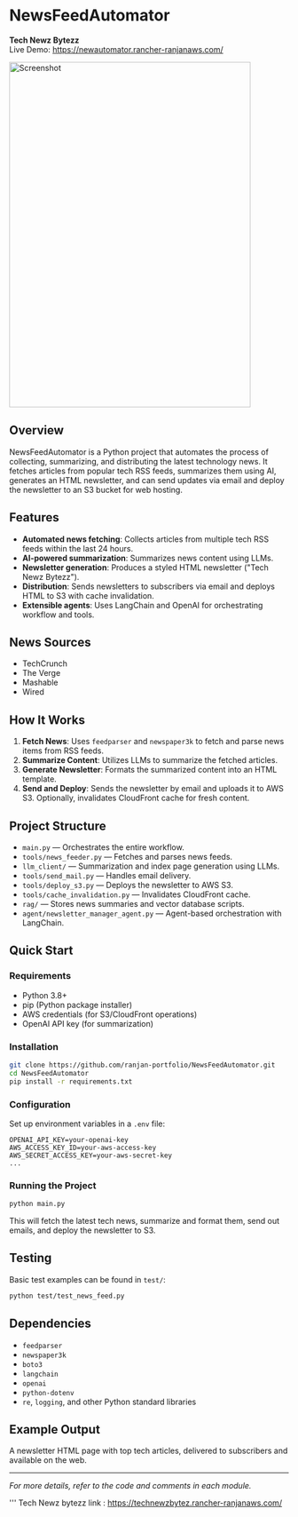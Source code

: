 # NewsFeedAutomator

**Tech Newz Bytezz**  
Live Demo: https://newautomator.rancher-ranjanaws.com/

<img width="435" height="622" alt="Screenshot" src="https://github.com/user-attachments/assets/cc9c52bb-d0d0-40c0-9e0b-4bedcccfbf0f" />

## Overview

NewsFeedAutomator is a Python project that automates the process of collecting, summarizing, and distributing the latest technology news. It fetches articles from popular tech RSS feeds, summarizes them using AI, generates an HTML newsletter, and can send updates via email and deploy the newsletter to an S3 bucket for web hosting.

## Features

- **Automated news fetching**: Collects articles from multiple tech RSS feeds within the last 24 hours.
- **AI-powered summarization**: Summarizes news content using LLMs.
- **Newsletter generation**: Produces a styled HTML newsletter ("Tech Newz Bytezz").
- **Distribution**: Sends newsletters to subscribers via email and deploys HTML to S3 with cache invalidation.
- **Extensible agents**: Uses LangChain and OpenAI for orchestrating workflow and tools.

## News Sources

- TechCrunch
- The Verge
- Mashable
- Wired

## How It Works

1. **Fetch News**: Uses `feedparser` and `newspaper3k` to fetch and parse news items from RSS feeds.
2. **Summarize Content**: Utilizes LLMs to summarize the fetched articles.
3. **Generate Newsletter**: Formats the summarized content into an HTML template.
4. **Send and Deploy**: Sends the newsletter by email and uploads it to AWS S3. Optionally, invalidates CloudFront cache for fresh content.

## Project Structure

- `main.py` — Orchestrates the entire workflow.
- `tools/news_feeder.py` — Fetches and parses news feeds.
- `llm_client/` — Summarization and index page generation using LLMs.
- `tools/send_mail.py` — Handles email delivery.
- `tools/deploy_s3.py` — Deploys the newsletter to AWS S3.
- `tools/cache_invalidation.py` — Invalidates CloudFront cache.
- `rag/` — Stores news summaries and vector database scripts.
- `agent/newsletter_manager_agent.py` — Agent-based orchestration with LangChain.

## Quick Start

### Requirements

- Python 3.8+
- pip (Python package installer)
- AWS credentials (for S3/CloudFront operations)
- OpenAI API key (for summarization)

### Installation

```bash
git clone https://github.com/ranjan-portfolio/NewsFeedAutomator.git
cd NewsFeedAutomator
pip install -r requirements.txt
```

### Configuration

Set up environment variables in a `.env` file:
```
OPENAI_API_KEY=your-openai-key
AWS_ACCESS_KEY_ID=your-aws-access-key
AWS_SECRET_ACCESS_KEY=your-aws-secret-key
...
```

### Running the Project

```bash
python main.py
```

This will fetch the latest tech news, summarize and format them, send out emails, and deploy the newsletter to S3.

## Testing

Basic test examples can be found in `test/`:
```bash
python test/test_news_feed.py
```

## Dependencies

- `feedparser`
- `newspaper3k`
- `boto3`
- `langchain`
- `openai`
- `python-dotenv`
- `re`, `logging`, and other Python standard libraries

## Example Output

A newsletter HTML page with top tech articles, delivered to subscribers and available on the web.

---

*For more details, refer to the code and comments in each module.*

''' Tech Newz bytezz link : https://technewzbytez.rancher-ranjanaws.com/
